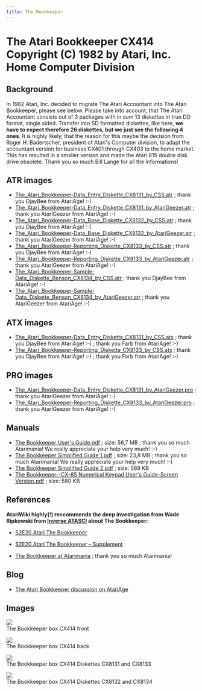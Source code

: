 ```yaml
---
title: The Bookkeeper
---
```

# The Atari Bookkeeper CX414 Copyright (C) 1982 by Atari, Inc. Home Computer Division  
  
  
## Background  
In 1982 Atari, Inc. decided to migrate The Atari Accountant into The Atari Bookkeeper, please see below. Please take into account, that The Atari Accountant consists out of 3 packages with in sum 13 diskettes in true DD format, single sided. Transfer into SD formatted diskettes, like here, __we have to expect therefore 26 diskettes, but we just see the following 4 ones__. It is highly likely, that the reason for this maybe the decision from Roger H. Badertscher, president of Atari's Computer division, to adapt the accountant version for business CX401 through CX403 to the home market. This has resulted in a smaller version and made the Atari 815 double disk drive obsolete. Thank you so much Bill Lange for all the informations!  
  
## ATR images  
- [The_Atari_Bookkeeper-Data_Entry_Diskette_CX8131_by_CSS.atr](attachments/The_Atari_Bookkeeper-Data_Entry_Diskette_CX8131_by_CSS.atr) ; thank you DjayBee from AtariAge! :-)  
- [The_Atari_Bookkeeper-Data_Entry_Diskette_CX8131_by_AtariGeezer.atr](attachments/The_Atari_Bookkeeper-Data_Entry_Diskette_CX8131_by_AtariGeezer.atr) ; thank you AtariGeezer from AtariAge! :-)  
- [The_Atari_Bookkeeper-Data_Base_Diskette_CX8132_by_CSS.atr](attachments/The_Atari_Bookkeeper-Data_Base_Diskette_CX8132_by_CSS.atr) ; thank you DjayBee from AtariAge! :-)  
- [The_Atari_Bookkeeper-Data_Base_Diskette_CX8132_by_AtariGeezer.atr](attachments/The_Atari_Bookkeeper-Data_Base_Diskette_CX8132_by_AtariGeezer.atr) ; thank you AtariGeezer from AtariAge! :-)  
- [The_Atari_Bookkeeper-Reporting_Diskette_CX8133_by_CSS.atr](attachments/The_Atari_Bookkeeper-Reporting_Diskette_CX8133_by_CSS.atr) ; thank you DjayBee from AtariAge! :-)  
- [The_Atari_Bookkeeper-Reporting_Diskette_CX8133_by_AtariGeezer.atr](attachments/The_Atari_Bookkeeper-Reporting_Diskette_CX8133_by_AtariGeezer.atr) ; thank you AtariGeezer from AtariAge! :-)  
- [The_Atari_Bookkeeper-Sample-Data_Diskette_Benson_CX8134_by_CSS.atr](attachments/The_Atari_Bookkeeper-Sample-Data_Diskette_Benson_CX8134_by_CSS.atr) ; thank you DjayBee from AtariAge! :-)  
- [The_Atari_Bookkeeper-Sample-Data_Diskette_Benson_CX8134_by_AtariGeezer.atr](attachments/The_Atari_Bookkeeper-Sample-Data_Diskette_Benson_CX8134_by_AtariGeezer.atr) ; thank you AtariGeezer from AtariAge! :-)  
  
## ATX images  
- [The_Atari_Bookkeeper-Data_Entry_Diskette_CX8131_by_CSS.atx](attachments/The_Atari_Bookkeeper-Data_Entry_Diskette_CX8131_by_CSS.atx) ; thank you DjayBee from AtariAge! :-) ; thank you Farb from AtariAge! :-)  
- [The_Atari_Bookkeeper-Reporting_Diskette_CX8133_by_CSS.atx](attachments/The_Atari_Bookkeeper-Reporting_Diskette_CX8133_by_CSS.atx) ; thank you DjayBee from AtariAge! :-) ; thank you Farb from AtariAge! :-)  
  
## PRO images  
- [The_Atari_Bookkeeper-Data_Entry_Diskette_CX8131_by_AtariGeezer.pro](attachments/The_Atari_Bookkeeper-Data_Entry_Diskette_CX8131_by_AtariGeezer.pro) ; thank you AtariGeezer from AtariAge! :-)  
- [The_Atari_Bookkeeper-Reporting_Diskette_CX8133_by_AtariGeezer.pro](attachments/The_Atari_Bookkeeper-Reporting_Diskette_CX8133_by_AtariGeezer.pro) ; thank you AtariGeezer from AtariAge! :-)  
  
## Manuals  
- [The Bookkeeper User's Guide.pdf](https://data.atariwiki.org/DOC/The_Bookkeeper-User_s_Guide.pdf) ; size: 56,7 MB ; thank you so much Atarimania! We really appreciate your help very much! :-)  
- [The Bookkeeper Simplified Guide 1.pdf](attachments/The_Bookkeeper-Simplified_Guide_1.pdf) ; size: 23,8 MB ; thank you so much Atarimania! We really appreciate your help very much! :-)  
- [The Bookkeeper Simplified Guide 2.pdf](attachments/The_Bookkeeper-Simplified_Guide_2.pdf) ; size: 589 KB  
- [The Bookkeeper--CX-85 Numerical Keypad User's Guide-Screen Version.pdf](attachments/The_Bookkeeper-CX-85_Numerical_Keypad_User_s_Guide-Screen_Version.pdf) ; size: 580 KB  
  
## References  
__AtariWiki highly(!) reccommends the deep investigation from Wade Ripkowski from [Inverse ATASCI](https://inverseatascii.info/) about The Bookkeeper:__  
- [S2E20 Atari The Bookkeeper](https://inverseatascii.info/2016/07/05/s2e20-atari-the-bookkeeper/)  
- [S2E20 Atari The Bookkeeper – Supplement](https://inverseatascii.info/2016/07/05/s2e20-atari-the-bookkeeper-supplement/)  
  
- [The Bookkeeper at Atarimania](http://www.atarimania.com/utility-atari-400-800-xl-xe-bookkeeper-_18537.html) ; thank you so much Atarimania!  
  
## Blog  
- [The Atari Bookkeeper discussion on AtariAge](http://atariage.com/forums/topic/202130-the-bookkeeper/)  
  
## Images  
![](attachments/bookkefront.jpg)  
The Bookkeeper box CX414 front   
  
![](attachments/bookkeback.jpg)  
The Bookkeeper box CX414 back   
  
![](attachments/disk1.jpg)  
The Bookkeeper box CX414 Diskettes CX8131 and CX8133   
  
![](attachments/disk2.jpg)  
The Bookkeeper box CX414 Diskettes CX8132 and CX8134  
